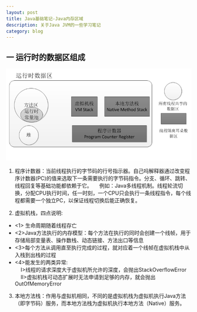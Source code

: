 ```yaml
---
layout: post
title: Java基础笔记-Java内存区域
description: 关于Java JVM的一些学习笔记
category: blog
---
```

## 一 运行时的数据区组成   
![图示1](/images/blog/java-jvm-store-model.png)   

1. 程序计数器：当前线程执行的字节码的行号指示器。自己吗解释器通过改变程序计数器(PC)的值来选取下一条需要执行的字节码指令。分支、循环、跳转、线程回复等基础功能都依赖于它。
&nbsp;&nbsp;&nbsp;&nbsp;例如：Java多线程机制。线程轮流切换，分配CPU执行时间，任一时刻，一个CPU只会执行一条线程指令，每个线程都需要一个独立PC，以保证线程切换后能正确恢复。   

2. 虚拟机栈，四点说明:    
<ul>
  <li><1> 生命周期随着线程存亡</li>
  <li><2>Java方法执行的内存模型：每个方法在执行的同时会创建一个线帧，用于存储局部变量表、操作数栈、动态链接、方法出口等信息</li>
  <li><3>每个方法从调用直至执行完成的过程，就对应着一个线帧在虚拟机栈中从入栈到出栈的过程</li>
  <li><4>能发生的两类异常:<br>
      &nbsp;&nbsp;&nbsp;&nbsp;I>线程的请求深度大于虚拟机所允许的深度，会抛出StackOverflowError<br>
      &nbsp;&nbsp;&nbsp;&nbsp;II>虚拟机栈可动态扩展时无法申请到足够的内存，就会抛出OutOfMemoryError</li>
</ul>   

3. 本地方法栈：作用与虚拟机相同，不同的是虚拟机栈为虚拟机执行Java方法（即字节码）服务，而本地方法栈为虚拟机执行本地方法（Native）服务。   


